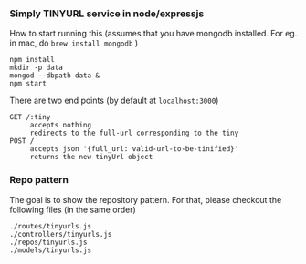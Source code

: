 ### Simply TINYURL service in node/expressjs

How to start running this
(assumes that you have mongodb installed. For eg. in mac, do `brew install mongodb` )

```
npm install
mkdir -p data
mongod --dbpath data &
npm start
```


There are two end points (by default at `localhost:3000`)

```
GET /:tiny
     accepts nothing
     redirects to the full-url corresponding to the tiny
POST /
     accepts json '{full_url: valid-url-to-be-tinified}'
     returns the new tinyUrl object
```

### Repo pattern

The goal is to show the repository pattern.
For that, please checkout the following files (in the same order)

```
./routes/tinyurls.js
./controllers/tinyurls.js
./repos/tinyurls.js
./models/tinyurls.js
```

